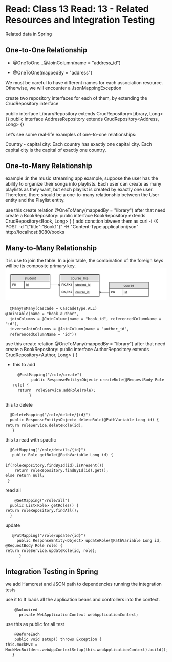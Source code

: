 # Read: Class 13 Read: 13 - Related Resources and Integration Testing

Related data in Spring
## One-to-One Relationship
- @OneToOne...@JoinColumn(name = "address_id")

- @OneToOne(mappedBy = "address")

We must be careful to have different names for each association resource. Otherwise, we will encounter a JsonMappingException

create two repository interfaces for each of them, by extending the CrudRepository interface

public interface LibraryRepository extends CrudRepository<Library, Long> {}
public interface AddressRepository extends CrudRepository<Address, Long> {}

Let’s see some real-life examples of one-to-one relationships:

Country - capital city: Each country has exactly one capital city. Each capital city is the capital of exactly one country.

## One-to-Many Relationship
example :in the music streaming app example, suppose the user has the ability to organize their songs into playlists. Each user can create as many playlists as they want, but each playlist is created by exactly one user. Therefore, there should be a one-to-many relationship between the User entity and the Playlist entity.

 use this create relation  @OneToMany(mappedBy = "library") after that need  create a BookRepository:
 public interface BookRepository extends CrudRepository<Book, Long> { }
 add conction btween them as
 curl -i -X POST -d "{\"title\":\"Book1\"}" 
  -H "Content-Type:application/json" http://localhost:8080/books
## Many-to-Many Relationship
it is use to join the table. In a join table, the combination of the foreign keys will be its composite primary key.
![](../img/401/join.png)

      @ManyToMany(cascade = CascadeType.ALL)
    @JoinTable(name = "book_author", 
      joinColumns = @JoinColumn(name = "book_id", referencedColumnName = "id"), 
      inverseJoinColumns = @JoinColumn(name = "author_id", 
      referencedColumnName = "id"))

 use this create relation  @OneToMany(mappedBy = "library") after that need  create a BookRepository:
public interface AuthorRepository extends CrudRepository<Author, Long> { }

- this to add 


        @PostMapping("/role/create")
              public ResponseEntity<Object> createRole(@RequestBody Role role) {
        return  roleService.addRole(role);
             }

this to delete 

      @DeleteMapping("/role/delete/{id}")
      public ResponseEntity<Object> deleteRole(@PathVariable Long id) {
    return roleService.deleteRole(id);   
       }




this to read with spacfic

      @GetMapping("/role/details/{id}")
       public Role getRole(@PathVariable Long id) {

    if(roleRepository.findById(id).isPresent())
        return roleRepository.findById(id).get();
    else return null;
     }

read all

        @GetMapping("/role/all")
      public List<Role> getRoles() {
    return roleRepository.findAll();
      }


update 

       @PutMapping("/role/update/{id}")
         public ResponseEntity<Object> updateRole(@PathVariable Long id, @RequestBody Role role) {
    return roleService.updateRole(id, role);
          }


## Integration Testing in Spring
we add  Hamcrest and JSON path to dependencies running the integration tests 

use it to  It loads all the application beans and controllers into the context.

        @Autowired
          private WebApplicationContext webApplicationContext;


use this as public for all test 

        @BeforeEach
        public void setup() throws Exception {
    this.mockMvc = MockMvcBuilders.webAppContextSetup(this.webApplicationContext).build();
       }